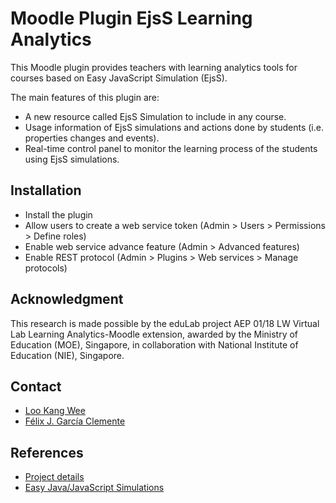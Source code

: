 # Moodle Plugin EjsS Learning Analytics

This Moodle plugin provides teachers with learning analytics tools for courses based on Easy JavaScript Simulation (EjsS).

The main features of this plugin are:
- A new resource called EjsS Simulation to include in any course.
- Usage information of EjsS simulations and actions done by students (i.e. properties changes and events).
- Real-time control panel to monitor the learning process of the students using EjsS simulations.
 
## Installation

- Install the plugin
- Allow users to create a web service token (Admin > Users > Permissions > Define roles)
- Enable web service advance feature (Admin > Advanced features)
- Enable REST protocol (Admin > Plugins > Web services > Manage protocols)

## Acknowledgment

This research is made possible by the eduLab project AEP 01/18 LW Virtual Lab Learning Analytics-Moodle extension, awarded by the Ministry of Education (MOE), Singapore, in collaboration with National Institute of Education (NIE), Singapore.

## Contact

- [Loo Kang Wee](http://weelookang.blogspot.com/)
- [Félix J. García Clemente](http://webs.um.es/fgarcia/miwiki/doku.php?id=home)

## References
- [Project details](https://iwant2study.org/ospsg/index.php/projects/575-aep-01-18-lw-virtual-lab-learning-analytics-moodle-extension)
- [Easy Java/JavaScript Simulations](http://www.um.es/fem/EjsWiki/Main/Download)
